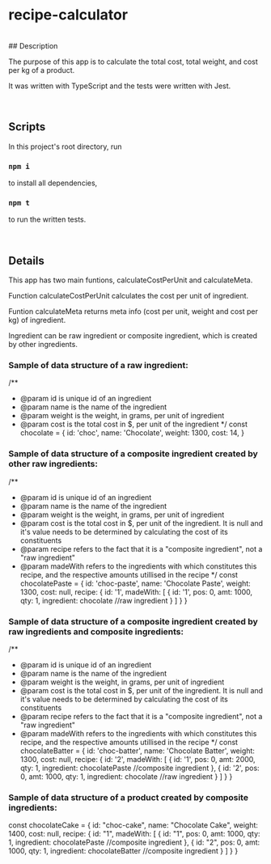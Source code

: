 # recipe-calculator
<br />
## Description

The purpose of this app is to calculate the total cost, total weight, and cost per kg of a product.

It was written with TypeScript and the tests were written with Jest.

<br />

## Scripts

In this project's root directory, run

### `npm i`
to install all dependencies,

### `npm t` 
to run the written tests.

<br />

## Details

This app has two main funtions, calculateCostPerUnit and calculateMeta.

Function calculateCostPerUnit calculates the cost per unit of ingredient.

Funtion calculateMeta returns meta info (cost per unit, weight and cost per kg) of ingredient.

Ingredient can be raw ingredient or composite ingredient, which is created by other ingredients.

### Sample of data structure of a raw ingredient:
/**
 * @param id is unique id of an ingredient
 * @param name is the name of the ingredient
 * @param weight is the weight, in grams, per unit of ingredient
 * @param cost is the total cost in $, per unit of the ingredient
 */
const chocolate = {
  id: 'choc',
  name: 'Chocolate',
  weight: 1300,
  cost: 14,
}

### Sample of data structure of a composite ingredient created by other raw ingredients:
/**
 * @param id is unique id of an ingredient
 * @param name is the name of the ingredient
 * @param weight is the weight, in grams, per unit of ingredient
 * @param cost is the total cost in $, per unit of the ingredient. It is null and it's value needs to be determined by calculating the cost of its constituents
 * @param recipe refers to the fact that it is a "composite ingredient", not a "raw ingredient"
 * @param madeWith refers to the ingredients with which constitutes this recipe, and the respective amounts utillised in the recipe
 */
const chocolatePaste = {
  id: 'choc-paste',
  name: 'Chocolate Paste',
  weight: 1300,
  cost: null,
  recipe: {
    id: '1',
    madeWith: [
      {
        id: '1',
        pos: 0,
        amt: 1000,
        qty: 1,
        ingredient: chocolate //raw ingredient
      }
    ]
  }
}

### Sample of data structure of a composite ingredient created by raw ingredients and composite ingredients:
/**
 * @param id is unique id of an ingredient
 * @param name is the name of the ingredient
 * @param weight is the weight, in grams, per unit of ingredient
 * @param cost is the total cost in $, per unit of the ingredient. It is null and it's value needs to be determined by calculating the cost of its constituents
 * @param recipe refers to the fact that it is a "composite ingredient", not a "raw ingredient"
 * @param madeWith refers to the ingredients with which constitutes this recipe, and the respective amounts utillised in the recipe
 */
const chocolateBatter = {
  id: 'choc-batter',
  name: 'Chocolate Batter',
  weight: 1300,
  cost: null,
  recipe: {
    id: '2',
    madeWith: [
      {
        id: '1',
        pos: 0,
        amt: 2000,
        qty: 1,
        ingredient: chocolatePaste //composite ingredient
      },
      {
        id: '2',
        pos: 0,
        amt: 1000,
        qty: 1,
        ingredient: chocolate //raw ingredient
      }
    ]
  }
}

### Sample of data structure of a product created by composite ingredients:
const chocolateCake = {
  id: "choc-cake",
	name: "Chocolate Cake",
	weight: 1400,
	cost: null,
	recipe: {
		id: "1",
		madeWith: [
			{
				id: "1",
				pos: 0,
				amt: 1000,
				qty: 1,
				ingredient: chocolatePaste //composite ingredient
			},
			{
				id: "2",
				pos: 0,
				amt: 1000,
				qty: 1,
				ingredient: chocolateBatter //composite ingredient
			}
		]
	}
}
